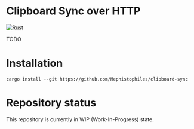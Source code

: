 # Clipboard Sync over HTTP

![Rust](https://github.com/Mephistophiles/clipboard-sync/workflows/Rust/badge.svg)

TODO

# Installation

```
cargo install --git https://github.com/Mephistophiles/clipboard-sync
```

# Repository status

This repository is currently in WIP (Work-In-Progress) state.
